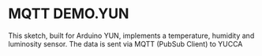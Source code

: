MQTT DEMO.YUN
=========================
This sketch, built for Arduino YUN, implements a temperature, humidity and luminosity sensor.
The data is sent via MQTT (PubSub Client) to YUCCA



